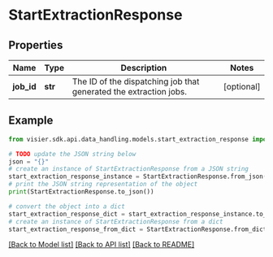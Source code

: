 # StartExtractionResponse


## Properties

Name | Type | Description | Notes
------------ | ------------- | ------------- | -------------
**job_id** | **str** | The ID of the dispatching job that generated the extraction jobs. | [optional] 

## Example

```python
from visier.sdk.api.data_handling.models.start_extraction_response import StartExtractionResponse

# TODO update the JSON string below
json = "{}"
# create an instance of StartExtractionResponse from a JSON string
start_extraction_response_instance = StartExtractionResponse.from_json(json)
# print the JSON string representation of the object
print(StartExtractionResponse.to_json())

# convert the object into a dict
start_extraction_response_dict = start_extraction_response_instance.to_dict()
# create an instance of StartExtractionResponse from a dict
start_extraction_response_from_dict = StartExtractionResponse.from_dict(start_extraction_response_dict)
```
[[Back to Model list]](../README.md#documentation-for-models) [[Back to API list]](../README.md#documentation-for-api-endpoints) [[Back to README]](../README.md)


